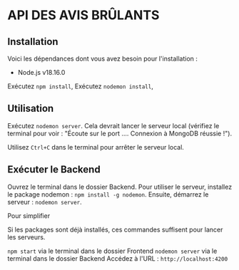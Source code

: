 # API DES AVIS BRÛLANTS #

## Installation ##

Voici les dépendances dont vous avez besoin pour l'installation :
- Node.js v18.16.0

Exécutez `npm install`,
Exécutez `nodemon install`,


## Utilisation ##

Exécutez `nodemon server`. Cela devrait lancer le serveur local (vérifiez le terminal pour voir : "Écoute sur le port .... Connexion à MongoDB réussie !").

Utilisez `Ctrl+C` dans le terminal pour arrêter le serveur local.



##   Exécuter le Backend

 Ouvrez le terminal dans le dossier Backend.
 Pour utiliser le serveur, installez le package nodemon : `npm install -g nodemon`. Ensuite, démarrez le serveur : `nodemon server`.

Pour simplifier

Si les packages sont déjà installés, ces commandes suffisent pour lancer les serveurs.

 `npm start` via le terminal dans le dossier Frontend
 `nodemon server` via le terminal dans le dossier Backend
 Accédez à l'URL : `http://localhost:4200`

